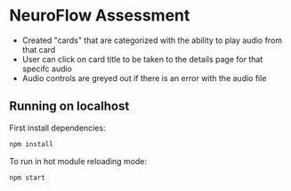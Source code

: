 # NeuroFlow Assessment

- Created "cards" that are categorized with the ability to play audio from that card
- User can click on card title to be taken to the details page for that specifc audio
- Audio controls are greyed out if there is an error with the audio file

## Running on localhost

First install dependencies:

```sh
npm install
```

To run in hot module reloading mode:

```sh
npm start
```
